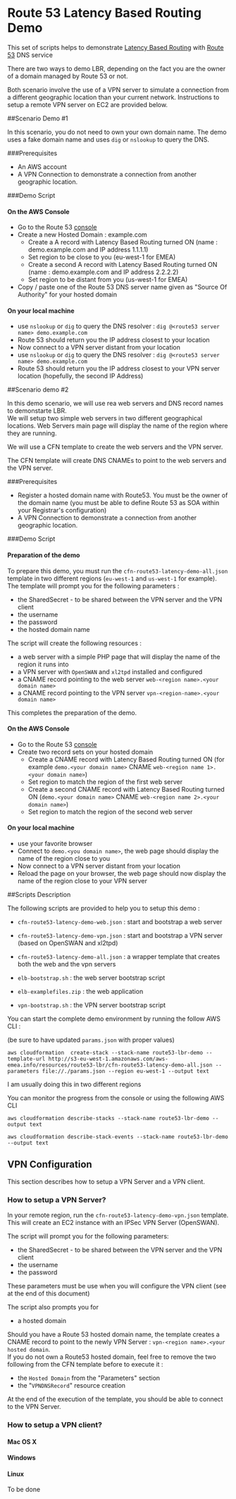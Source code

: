 Route 53 Latency Based Routing Demo
===================================

This set of scripts helps to demonstrate [Latency Based Routing](http://docs.aws.amazon.com/Route53/latest/DeveloperGuide/CreatingLatencyRRSets.html) with [Route 53](http://aws.amazon.com/route53/)  DNS service

There are two ways to demo LBR, depending on the fact you are the owner of a domain managed by Route 53 or not.

Both scenario involve the use of a VPN server to simulate a connection from a different geographic location than your current network.  Instructions to setup a remote VPN server on EC2 are provided below.

##Scenario Demo #1

In this scenario, you do not need to own your own domain name.  The demo uses a fake domain name and uses ```dig``` or ```nslookup``` to query the DNS.

###Prerequisites

- An AWS account
- A VPN Connection to demonstrate a connection from another geographic location.

###Demo Script

#### On the AWS Console

- Go to the Route 53 [console]()
- Create a new Hosted Domain : example.com
	- Create a A record with Latency Based Routing turned ON (name : demo.example.com and IP address 1.1.1.1)
	- Set region to be close to you (eu-west-1 for EMEA)
	- Create a second A record with Latency Based Routing turned ON (name : demo.example.com and IP address 2.2.2.2)
	- Set region to be distant from you (us-west-1 for EMEA)
- Copy / paste one of the Route 53 DNS server name given as "Source Of Authority" for your hosted domain

#### On your local machine

- use ```nslookup``` or ```dig``` to query the DNS resolver : ```dig @<route53 server name> demo.example.com```
- Route 53 should return you the IP address closest to your location
- Now connect to a VPN server distant from your location
- use ```nslookup``` or ```dig``` to query the DNS resolver : ```dig @<route53 server name> demo.example.com```
- Route 53 should return you the IP address closest to your VPN server location	(hopefully, the second IP Address)

##Scenario demo #2

In this demo scenario, we will use rea web servers and DNS record names to demonstarte LBR.   
We will setup two simple web servers in two different geographical locations.  Web Servers main page will display the name of the region where they are running.

We will use a CFN template to create the web servers and the VPN server.

The CFN template will create DNS CNAMEs to point to the web servers and the VPN server.

###Prerequisites

- Register a hosted domain name with Route53.  You must be the owner of the domain name (you must be able to define Route 53 as SOA within your Registrar's configuration)
- A VPN Connection to demonstrate a connection from another geographic location.

###Demo Script

#### Preparation of the demo

To prepare this demo, you must run the ```cfn-route53-latency-demo-all.json``` template in two different regions (```eu-west-1``` and ```us-west-1``` for example).   The template will prompt you for the following parameters :

- the SharedSecret - to be shared between the VPN server and the VPN client
- the username 
- the password
- the hosted domain name

The script will create the following resources :

- a web server with a simple PHP page that will display the name of the region it runs into
- a VPN server with ```OpenSWAN``` and ```xl2tpd``` installed and configured
- a CNAME record pointing to the web server ```web-<region name>.<your domain name>```
- a CNAME record pointing to the VPN server ```vpn-<region-name>.<your domain name>```
	
This completes the preparation of the demo.	

#### On the AWS Console

- Go to the Route 53 [console]()
- Create two record sets on your hosted domain
	- Create a CNAME record with Latency Based Routing turned ON (for example ```demo.<your domain name>``` CNAME ```web-<region name 1>.<your domain name>```)
	- Set region to match the region of the first web server
	- Create a second CNAME record with Latency Based Routing turned ON (```demo.<your domain name>``` CNAME ```web-<region name 2>.<your domain name>```)
	- Set region to match the region of the second web server

#### On your local machine

- use your favorite browser
- Connect to ```demo.<you domain name>```, the web page should display the name of the region close to you
- Now connect to a VPN server distant from your location
- Reload the page on your browser, the web page should now display the name of the region close to your VPN server

##Scripts Description

The following scripts are provided to help you to setup this demo :

- ```cfn-route53-latency-demo-web.json``` : start and bootstrap a web server
- ```cfn-route53-latency-demo-vpn.json``` : start and bootstrap a VPN server (based on OpenSWAN and xl2tpd)
- ```cfn-route53-latency-demo-all.json``` : a wrapper template that creates both the web and the vpn servers

- ```elb-bootstrap.sh``` : the web server bootstrap script
- ```elb-examplefiles.zip``` : the web application

- ```vpn-bootstrap.sh``` : the VPN server bootstrap script

You can start the complete demo environment by running the follow AWS CLI :

(be sure to have updated ```params.json``` with proper values)
```
aws cloudformation  create-stack --stack-name route53-lbr-demo --template-url http://s3-eu-west-1.amazonaws.com/aws-emea.info/resources/route53-lbr/cfn-route53-latency-demo-all.json --parameters file://./params.json --region eu-west-1 --output text
```

I am usually doing this in two different regions

You can monitor the progress from the console or using the following AWS CLI

```
aws cloudformation describe-stacks --stack-name route53-lbr-demo --output text
```

```
aws cloudformation describe-stack-events --stack-name route53-lbr-demo --output text
```

## VPN Configuration

This section describes how to setup a VPN Server and a VPN client.

### How to setup a VPN Server?

In your remote region, run the ```cfn-route53-latency-demo-vpn.json``` template.
This will create an EC2 instance with an IPSec VPN Server (OpenSWAN).

The script will prompt you for the following parameters:

- the SharedSecret - to be shared between the VPN server and the VPN client
- the username 
- the password

These parameters must be use when you will configure the VPN client (see at the end of this document)

The script also prompts you for

- a hosted domain

Should you have a Route 53 hosted domain name, the template creates a CNAME record to point to the newly VPN Server : ```vpn-<region name>.<your hosted domain```.   
If you do not own a Route53 hosted domain, feel free to remove the two following from the CFN template before to execute it :

- the ```Hosted Domain``` from the "Parameters" section
- the "```VPNDNSRecord```" resource creation

At the end of the execution of the template, you should be able to connect to the VPN Server.

### How to setup a VPN client?

#### Mac OS X

#### Windows

#### Linux

To be done